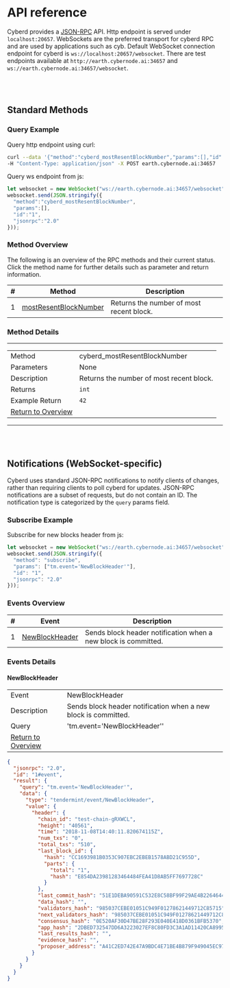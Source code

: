 # API reference 

Cyberd provides a [JSON-RPC](http://json-rpc.org/wiki/specification) API. Http endpoint is served under 
 `localhost:20657`. WebSockets are the preferred transport for cyberd RPC and are used by applications such as cyb. 
 Default WebSocket connection endpoint for cyberd is `ws://localhost:20657/websocket`. There are test endpoints 
 available at `http://earth.cybernode.ai:34657` and `ws://earth.cybernode.ai:34657/websocket`.

<br />
<br />

## Standard Methods

### Query Example

Query http endpoint using curl:
```bash
curl --data '{"method":"cyberd_mostResentBlockNumber","params":[],"id":"1","jsonrpc":"2.0"}' \
-H "Content-Type: application/json" -X POST earth.cybernode.ai:34657
```

Query ws endpoint from js:
```js
let websocket = new WebSocket("ws://earth.cybernode.ai:34657/websocket");
websocket.send(JSON.stringify({
  "method":"cyberd_mostResentBlockNumber",
  "params":[],
  "id":"1",
  "jsonrpc":"2.0"
}));
```


### Method Overview

The following is an overview of the RPC methods and their current status.  Click
the method name for further details such as parameter and return information.

|#|Method|Description|
|---|------|-----------|
|1|[mostResentBlockNumber](#mostResentBlockNumber)|Returns the number of most recent block.|

### Method Details

***

|   |   |
|---|---|
|Method|cyberd_mostResentBlockNumber|
|Parameters|None|
|Description|Returns the number of most recent block.|
|Returns|`int`|
|Example Return |`42`|
|[Return to Overview](#method-overview)<br />

<a name="mostResentBlockNumber"/>


***
<br />
<br />

## Notifications (WebSocket-specific)

Cyberd uses standard JSON-RPC notifications to notify clients of changes, rather than requiring clients to poll cyberd
 for updates. JSON-RPC notifications are a subset of requests, but do not contain an ID. The notification type 
 is categorized by the `query` params field.
 
### Subscribe Example 
Subscribe for new blocks header from js:
 ```js
 let websocket = new WebSocket("ws://earth.cybernode.ai:34657/websocket");
 websocket.send(JSON.stringify({
   "method": "subscribe",
   "params": ["tm.event='NewBlockHeader'"],
   "id": "1",
   "jsonrpc": "2.0"
 }));
 ```
 
 
### Events Overview

|#|Event|Description|
|---|------|-----------|
|1|[NewBlockHeader](#NewBlockHeader)|Sends block header notification when a new block is committed.|

### Events Details

#### NewBlockHeader    
|   |   |
|---|---|
|Event|NewBlockHeader|
|Description|Sends block header notification when a new block is committed.|
|Query|'tm.event=\'NewBlockHeader\''|
|[Return to Overview](#events-overview)<br />
```json
{
  "jsonrpc": "2.0",
  "id": "1#event",
  "result": {
    "query": "tm.event='NewBlockHeader'",
    "data": {
      "type": "tendermint/event/NewBlockHeader",
      "value": {
        "header": {
          "chain_id": "test-chain-gRXWCL",
          "height": "40561",
          "time": "2018-11-08T14:40:11.820674115Z",
          "num_txs": "0",
          "total_txs": "510",
          "last_block_id": {
            "hash": "CC1693981B0353C907EBC2EBEB1578ABD21C955D",
            "parts": {
              "total": "1",
              "hash": "E854DA23981283464484FEA41D8AB5FF7697728C"
            }
          },
          "last_commit_hash": "51E1DEBA90591C532E8C58BF99F29AE4B2264644",
          "data_hash": "",
          "validators_hash": "985037CEBE01051C949F01278621449712C85715",
          "next_validators_hash": "985037CEBE01051C949F01278621449712C85715",
          "consensus_hash": "0E520AF30D47BE28F293E040E418D0361BFB5370",
          "app_hash": "2DBED732547DD6A3223027EF8C80FD3C3A1AD11420CA899533DCFCA260F8D170",
          "last_results_hash": "",
          "evidence_hash": "",
          "proposer_address": "A41C2ED742E47A9BDC4E71BE4B879F949045EC97"
        }
      }
    }
  }
}
```




